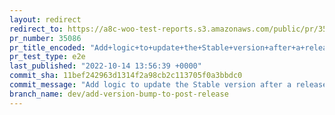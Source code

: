 ```yaml
---
layout: redirect
redirect_to: https://a8c-woo-test-reports.s3.amazonaws.com/public/pr/35086/e2e/index.html
pr_number: 35086
pr_title_encoded: "Add+logic+to+update+the+Stable+version+after+a+release"
pr_test_type: e2e
last_published: "2022-10-14 13:56:39 +0000"
commit_sha: 11bef242963d1314f2a98cb2c113705f0a3bbdc0
commit_message: "Add logic to update the Stable version after a release"
branch_name: dev/add-version-bump-to-post-release
---
```

